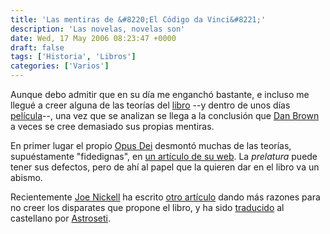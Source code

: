 ```yaml
---
title: 'Las mentiras de &#8220;El Código da Vinci&#8221;'
description: 'Las novelas, novelas son'
date: Wed, 17 May 2006 08:23:47 +0000
draft: false
tags: ['Historia', 'Libros']
categories: ['Varios']
---
```


Aunque debo admitir que en su día me enganchó bastante, e incluso me llegué a creer alguna de las teorías del [libro](http://www.elcodigodavinci.com/) --y dentro de unos días [película](http://www.sonypictures.com/movies/thedavincicode/)--, una vez que se analizan se llega a la conclusión que [Dan Brown](http://es.wikipedia.org/wiki/Dan_Brown) a veces se cree demasiado sus propias mentiras.

En primer lugar el propio [Opus Dei](http://es.wikipedia.org/wiki/Opus_Dei) desmontó muchas de las teorías, supuéstamente "fidedignas", en [un artículo de su web](http://www.opusdei.es/art.php?p=6699). La _prelatura_ puede tener sus defectos, pero de ahí al papel que la quieren dar en el libro va un abismo.

Recientemente [Joe Nickell](http://www.infidels.org/library/modern/joe_nickell/nickell-bio.html) ha escrito [otro artículo](http://www.livescience.com/history/050524_davinci_code.html) dando más razones para no creer los disparates que propone el libro, y ha sido [traducido](http://www.astroseti.org/vernew.php?codigo=2210) al castellano por [Astroseti](http://www.astroseti.org/).